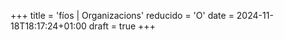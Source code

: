 +++
title = 'fíos | Organizacions'
reducido = 'O'
date = 2024-11-18T18:17:24+01:00
draft = true
+++
